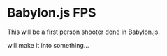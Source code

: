 # Babylon.js FPS

This will be a first person shooter done in Babylon.js.

will make it into something...
